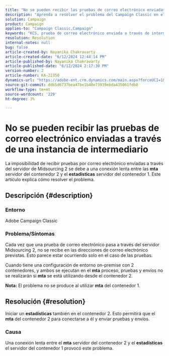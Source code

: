 ```yaml
---
title: "No se pueden recibir las pruebas de correo electrónico enviadas a través de una instancia de intermediario"
description: "Aprenda a resolver el problema del Campaign Classic en el que una prueba de correo electrónico enviada a través del servidor de Midsourcing 2 no se recibe en la dirección de correo electrónico deseada."
solution: Campaign
product: Campaign
applies-to: "Campaign Classic,Campaign"
keywords: "KCS, prueba de correo electrónico enviada a través de intermediario no recibida, ACC, campaña clásica"
resolution: Resolution
internal-notes: null
bug: false
article-created-by: Nayanika Chakravarty
article-created-date: "6/12/2024 12:44:14 PM"
article-published-by: Nayanika Chakravarty
article-published-date: "6/12/2024 2:17:30 PM"
version-number: 2
article-number: KA-22350
dynamics-url: "https://adobe-ent.crm.dynamics.com/main.aspx?forceUCI=1&pagetype=entityrecord&etn=knowledgearticle&id=5d7e3674-b928-ef11-840b-6045bd0065b6"
source-git-commit: ddb5d6737bea47be1b40e73939ebda435061fdb8
workflow-type: tm+mt
source-wordcount: '229'
ht-degree: 3%

---
```


# No se pueden recibir las pruebas de correo electrónico enviadas a través de una instancia de intermediario


La imposibilidad de recibir pruebas por correo electrónico enviadas a través del servidor de Midsourcing 2 se debe a una conexión lenta entre las <b>mta</b> servidor del contenedor 2 y el <b>estadísticas</b> servidor del contenedor 1. Este artículo explica cómo resolver el problema.

## Descripción {#description}


### Entorno

Adobe Campaign Classic

### Problema/Síntomas

Cada vez que una prueba de correo electrónico pasa a través del servidor Midsourcing 2, no se recibe en las direcciones de correo electrónico previstas. Esto parece estar ocurriendo solo en el caso de las pruebas.

Cuando tiene una configuración de entorno on-premise con 2 contenedores, y ambos se ejecutan en el <b>mta</b> proceso, pruebas y envíos no se realizarán si <b>mta</b> se está utilizando desde el contenedor 2.

<b>Nota:</b> El problema no se produce al utilizar <b>mta</b> del contenedor 1.


## Resolución {#resolution}


Iniciar un <b>estadísticas</b> también en el contenedor 2. Esto permitirá que el <b>mta</b> del contenedor 2 para conectarse a él y enviar pruebas y envíos.

### Causa

Una conexión lenta entre el <b>mta</b> servidor del contenedor 2 y el <b>estadísticas</b> el servidor del contenedor 1 provocó este problema.
